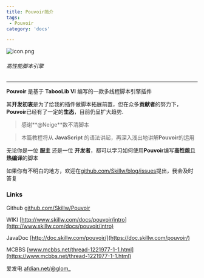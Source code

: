 ```yaml
---
title: Pouvoir简介
tags:
 - Pouvoir
category: 'docs'

---
```


![icon.png](/assets/docs/pouvoir/icon.png)

###### 高性能脚本引擎

---

**Pouvoir** 是基于 **TabooLib VI** 编写的一款多线程脚本引擎插件

<!-- 你完全可以向Pouvoir添加你喜欢脚本语言引擎，前提是它实现了jsr223标准。 -->

其**开发初衷**是为了给我的插件做脚本拓展前置，但在众多**贡献者**的努力下，**Pouvoir**已经有了一定的**生态**，目前仍呈扩大趋势.

> 感谢**@Neige**数不清脚本

> 本篇教程将从 **JavaScript** 的语法讲起，再深入浅出地讲解**Pouvoir**的运用

无论你是一位 **服主** 还是一位 **开发者**，都可以学习如何使用**Pouvoir**编写**高性能**且**热编译**的脚本

如果你有不明白的地方，欢迎在[github.com/Skillw/blog/issues](https://github.com/Skillw/Skillw/issues)提出，我会及时答复

### Links

Github [github.com/Skillw/Pouvoir](https://github.com/Skillw/Pouvoir)

WIKI [http://www.skillw.com/docs/pouvoir/intro](http://www.skillw.com/docs/pouvoir/intro)

JavaDoc [http://doc.skillw.com/pouvoir/](https://doc.skillw.com/pouvoir/)

MCBBS [www.mcbbs.net/thread-1221977-1-1.html](https://www.mcbbs.net/thread-1221977-1-1.html)

爱发电 [afdian.net/@glom\_](https://afdian.net/@glom_)
